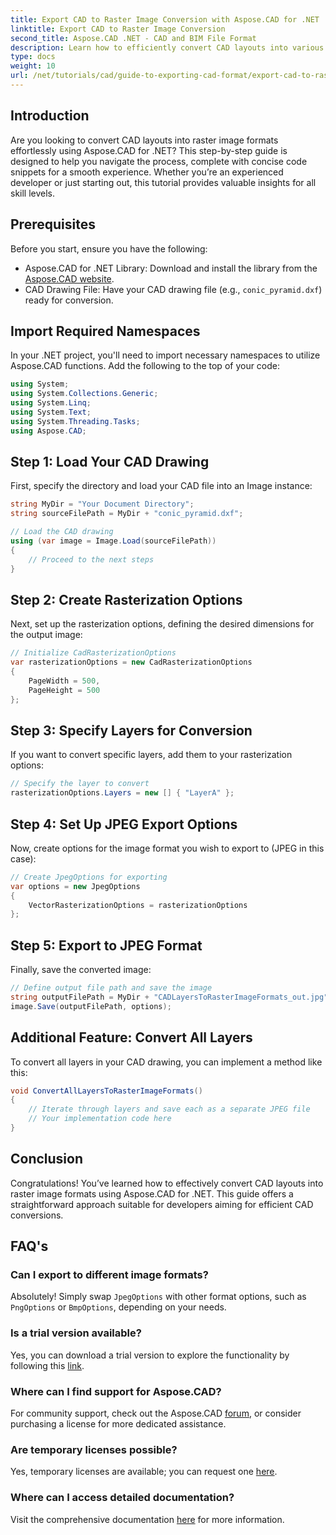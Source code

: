 ```yaml
---
title: Export CAD to Raster Image Conversion with Aspose.CAD for .NET
linktitle: Export CAD to Raster Image Conversion
second_title: Aspose.CAD .NET - CAD and BIM File Format
description: Learn how to efficiently convert CAD layouts into various raster image formats using Aspose.CAD for .NET. This comprehensive guide walks you through the process with clear code.
type: docs
weight: 10
url: /net/tutorials/cad/guide-to-exporting-cad-format/export-cad-to-raster-image-conversion/
---
```

## Introduction

Are you looking to convert CAD layouts into raster image formats effortlessly using Aspose.CAD for .NET? This step-by-step guide is designed to help you navigate the process, complete with concise code snippets for a smooth experience. Whether you’re an experienced developer or just starting out, this tutorial provides valuable insights for all skill levels.

## Prerequisites

Before you start, ensure you have the following:

- Aspose.CAD for .NET Library: Download and install the library from the [Aspose.CAD website](https://releases.aspose.com/cad/net/).
- CAD Drawing File: Have your CAD drawing file (e.g., `conic_pyramid.dxf`) ready for conversion.

## Import Required Namespaces

In your .NET project, you'll need to import necessary namespaces to utilize Aspose.CAD functions. Add the following to the top of your code:

```csharp
using System;
using System.Collections.Generic;
using System.Linq;
using System.Text;
using System.Threading.Tasks;
using Aspose.CAD;
```

## Step 1: Load Your CAD Drawing

First, specify the directory and load your CAD file into an Image instance:

```csharp
string MyDir = "Your Document Directory";
string sourceFilePath = MyDir + "conic_pyramid.dxf";

// Load the CAD drawing
using (var image = Image.Load(sourceFilePath))
{
    // Proceed to the next steps
}
```

## Step 2: Create Rasterization Options

Next, set up the rasterization options, defining the desired dimensions for the output image:

```csharp
// Initialize CadRasterizationOptions
var rasterizationOptions = new CadRasterizationOptions
{
    PageWidth = 500,
    PageHeight = 500
};
```

## Step 3: Specify Layers for Conversion

If you want to convert specific layers, add them to your rasterization options:

```csharp
// Specify the layer to convert
rasterizationOptions.Layers = new [] { "LayerA" };
```

## Step 4: Set Up JPEG Export Options

Now, create options for the image format you wish to export to (JPEG in this case):

```csharp
// Create JpegOptions for exporting
var options = new JpegOptions
{
    VectorRasterizationOptions = rasterizationOptions
};
```

## Step 5: Export to JPEG Format

Finally, save the converted image:

```csharp
// Define output file path and save the image
string outputFilePath = MyDir + "CADLayersToRasterImageFormats_out.jpg";
image.Save(outputFilePath, options);
```

## Additional Feature: Convert All Layers

To convert all layers in your CAD drawing, you can implement a method like this:

```csharp
void ConvertAllLayersToRasterImageFormats()
{
    // Iterate through layers and save each as a separate JPEG file
    // Your implementation code here
}
```

## Conclusion

Congratulations! You’ve learned how to effectively convert CAD layouts into raster image formats using Aspose.CAD for .NET. This guide offers a straightforward approach suitable for developers aiming for efficient CAD conversions.

## FAQ's

### Can I export to different image formats?

Absolutely! Simply swap `JpegOptions` with other format options, such as `PngOptions` or `BmpOptions`, depending on your needs.

### Is a trial version available?

Yes, you can download a trial version to explore the functionality by following this [link](https://releases.aspose.com/cad/net/).

### Where can I find support for Aspose.CAD?

For community support, check out the Aspose.CAD [forum](https://forum.aspose.com/c/cad/19), or consider purchasing a license for more dedicated assistance.

### Are temporary licenses possible?

Yes, temporary licenses are available; you can request one [here](https://purchase.conholdate.com/temporary-license/).

### Where can I access detailed documentation?

Visit the comprehensive documentation [here](https://reference.aspose.com/cad/net/) for more information.
